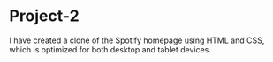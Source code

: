 # Project-2
I have created a clone of the Spotify homepage using HTML and CSS, which is optimized for both desktop and tablet devices.
